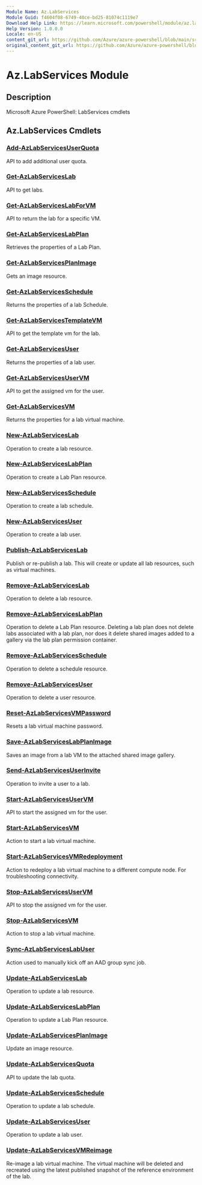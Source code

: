 ```yaml
---
Module Name: Az.LabServices
Module Guid: f4604f08-6749-40ce-bd25-81074c1119e7
Download Help Link: https://learn.microsoft.com/powershell/module/az.labservices
Help Version: 1.0.0.0
Locale: en-US
content_git_url: https://github.com/Azure/azure-powershell/blob/main/src/LabServices/LabServices/help/Az.LabServices.md
original_content_git_url: https://github.com/Azure/azure-powershell/blob/main/src/LabServices/LabServices/help/Az.LabServices.md
---
```


# Az.LabServices Module
## Description
Microsoft Azure PowerShell: LabServices cmdlets

## Az.LabServices Cmdlets
### [Add-AzLabServicesUserQuota](Add-AzLabServicesUserQuota.md)
API to add additional user quota.

### [Get-AzLabServicesLab](Get-AzLabServicesLab.md)
API to get labs.

### [Get-AzLabServicesLabForVM](Get-AzLabServicesLabForVM.md)
API to return the lab for a specific VM.

### [Get-AzLabServicesLabPlan](Get-AzLabServicesLabPlan.md)
Retrieves the properties of a Lab Plan.

### [Get-AzLabServicesPlanImage](Get-AzLabServicesPlanImage.md)
Gets an image resource.

### [Get-AzLabServicesSchedule](Get-AzLabServicesSchedule.md)
Returns the properties of a lab Schedule.

### [Get-AzLabServicesTemplateVM](Get-AzLabServicesTemplateVM.md)
API to get the template vm for the lab.

### [Get-AzLabServicesUser](Get-AzLabServicesUser.md)
Returns the properties of a lab user.

### [Get-AzLabServicesUserVM](Get-AzLabServicesUserVM.md)
API to get the assigned vm for the user.

### [Get-AzLabServicesVM](Get-AzLabServicesVM.md)
Returns the properties for a lab virtual machine.

### [New-AzLabServicesLab](New-AzLabServicesLab.md)
Operation to create a lab resource.

### [New-AzLabServicesLabPlan](New-AzLabServicesLabPlan.md)
Operation to create a Lab Plan resource.

### [New-AzLabServicesSchedule](New-AzLabServicesSchedule.md)
Operation to create a lab schedule.

### [New-AzLabServicesUser](New-AzLabServicesUser.md)
Operation to create a lab user.

### [Publish-AzLabServicesLab](Publish-AzLabServicesLab.md)
Publish or re-publish a lab.
This will create or update all lab resources, such as virtual machines.

### [Remove-AzLabServicesLab](Remove-AzLabServicesLab.md)
Operation to delete a lab resource.

### [Remove-AzLabServicesLabPlan](Remove-AzLabServicesLabPlan.md)
Operation to delete a Lab Plan resource.
Deleting a lab plan does not delete labs associated with a lab plan, nor does it delete shared images added to a gallery via the lab plan permission container.

### [Remove-AzLabServicesSchedule](Remove-AzLabServicesSchedule.md)
Operation to delete a schedule resource.

### [Remove-AzLabServicesUser](Remove-AzLabServicesUser.md)
Operation to delete a user resource.

### [Reset-AzLabServicesVMPassword](Reset-AzLabServicesVMPassword.md)
Resets a lab virtual machine password.

### [Save-AzLabServicesLabPlanImage](Save-AzLabServicesLabPlanImage.md)
Saves an image from a lab VM to the attached shared image gallery.

### [Send-AzLabServicesUserInvite](Send-AzLabServicesUserInvite.md)
Operation to invite a user to a lab.

### [Start-AzLabServicesUserVM](Start-AzLabServicesUserVM.md)
API to start the assigned vm for the user.

### [Start-AzLabServicesVM](Start-AzLabServicesVM.md)
Action to start a lab virtual machine.

### [Start-AzLabServicesVMRedeployment](Start-AzLabServicesVMRedeployment.md)
Action to redeploy a lab virtual machine to a different compute node.
For troubleshooting connectivity.

### [Stop-AzLabServicesUserVM](Stop-AzLabServicesUserVM.md)
API to stop the assigned vm for the user.

### [Stop-AzLabServicesVM](Stop-AzLabServicesVM.md)
Action to stop a lab virtual machine.

### [Sync-AzLabServicesLabUser](Sync-AzLabServicesLabUser.md)
Action used to manually kick off an AAD group sync job.

### [Update-AzLabServicesLab](Update-AzLabServicesLab.md)
Operation to update a lab resource.

### [Update-AzLabServicesLabPlan](Update-AzLabServicesLabPlan.md)
Operation to update a Lab Plan resource.

### [Update-AzLabServicesPlanImage](Update-AzLabServicesPlanImage.md)
Update an image resource.

### [Update-AzLabServicesQuota](Update-AzLabServicesQuota.md)
API to update the lab quota.

### [Update-AzLabServicesSchedule](Update-AzLabServicesSchedule.md)
Operation to update a lab schedule.

### [Update-AzLabServicesUser](Update-AzLabServicesUser.md)
Operation to update a lab user.

### [Update-AzLabServicesVMReimage](Update-AzLabServicesVMReimage.md)
Re-image a lab virtual machine.
The virtual machine will be deleted and recreated using the latest published snapshot of the reference environment of the lab.

